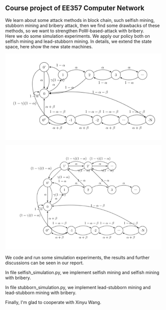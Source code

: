 ## Course project of EE357 Computer Network  

We learn about some attack methods in block chain, such selfish mining, stubborn mining and bribery attack, then we find some drawbacks of these methods, so we want to strengthen PoW-based-attack with bribery.  
Here we do some simulation experiments. We apply our policy both on selfish mining and lead-stubborn mining. In details, we extend the state space, here show the new state machines. 



![Improved selfish mining with bribery ](selfishmining_statemachine.png "Improved selfish mining with bribery ") 

![leadstubborn_statemachine](leadstubborn_statemachine.png "improved lead-stubborn mining with bribery")

We code and run some simulation experiments, the results and further discussions can be seen in our report. 

In file selfish_simulation.py, we implement selfish mining and selfish mining with bribery. 

In file stubborn_simulation.py, we implement lead-stubborn mining and lead-stubborn mining with bribery. 

Finally, I'm glad to cooperate with Xinyu Wang. 
